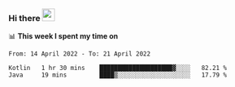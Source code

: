 ### Hi there <a href="https://www.gautamkrishnar.com/"><img src="https://media.giphy.com/media/hvRJCLFzcasrR4ia7z/giphy.gif" width="25px"></a>

📊 **This week I spent my time on**

<!--START_SECTION:waka-->

```text
From: 14 April 2022 - To: 21 April 2022

Kotlin   1 hr 30 mins    ████████████████████▓░░░░   82.21 %
Java     19 mins         ████▒░░░░░░░░░░░░░░░░░░░░   17.79 %
```

<!--END_SECTION:waka-->
